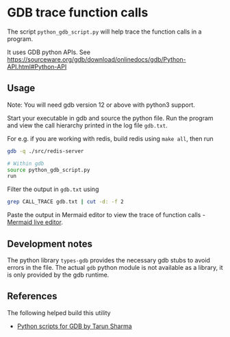 # GDB trace function calls

The script `python_gdb_script.py` will help trace the function calls in a
program.

It uses GDB python APIs. See https://sourceware.org/gdb/download/onlinedocs/gdb/Python-API.html#Python-API

## Usage

Note: You will need gdb version 12 or above with python3 support.

Start your executable in gdb and source the python file. Run the program and
view the call hierarchy printed in the log file `gdb.txt`.

For e.g. if you are working with redis, build redis using `make all`, then run

```bash
gdb -q ./src/redis-server

# Within gdb
source python_gdb_script.py
run
```

Filter the output in `gdb.txt` using

```bash
grep CALL_TRACE gdb.txt | cut -d: -f 2
```

Paste the output in Mermaid editor to view the trace of function calls -
[Mermaid live editor](https://mermaid.live/edit).

## Development notes

The python library `types-gdb` provides the necessary gdb stubs to avoid errors
in the file. The actual `gdb` python module is not available as a library, it is
only provided by the gdb runtime.

## References

The following helped build this utility

* [Python scripts for GDB by Tarun Sharma](https://medium.com/@tarun27sh/python-scripts-for-gdb-9b17ca090ac5)
